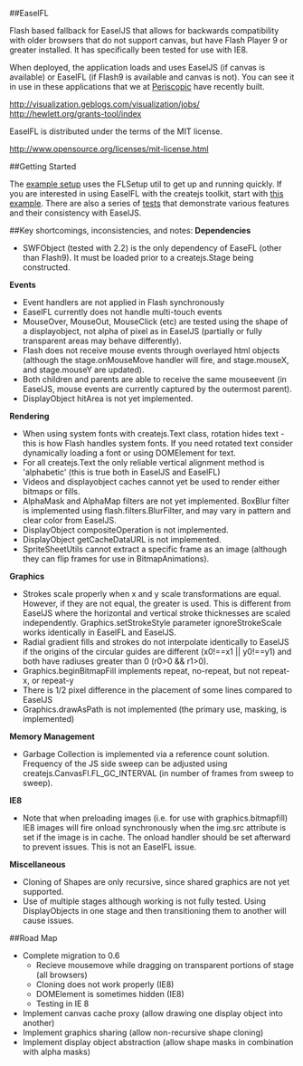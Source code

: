 ##EaselFL

Flash based fallback for EaselJS that allows for backwards compatibility
with older browsers that do not support canvas, but have Flash Player 9
or greater installed. It has specifically been tested for use with IE8.

When deployed, the application loads and uses EaselJS (if canvas is available) 
or EaselFL (if Flash9 is available and canvas is not). You can see it in use
in these applications that we at <a href="http://periscopic.com">Periscopic</a> 
have recently built.

<http://visualization.geblogs.com/visualization/jobs/> <br> <http://hewlett.org/grants-tool/index>

EaselFL is distributed under the terms of the MIT license.

<http://www.opensource.org/licenses/mit-license.html>

##Getting Started

The <a href="https://github.com/periscopic/EaselFL/blob/master/examples/setup.html">example setup</a> uses the FLSetup util to get up and running quickly. If you are interested in using EaselFL with the createjs toolkit, start with <a href ="https://github.com/periscopic/EaselFL/blob/master/examples/toolkit/toolkit_easelFL.html">this example</a>. There are also a series of <a href="https://github.com/periscopic/EaselFL/tree/master/test">tests</a> that demonstrate various features and their consistency with EaselJS.

##Key shortcomings, inconsistencies, and notes:
**Dependencies**

* SWFObject (tested with 2.2) is the only dependency of EaseFL (other than Flash9). 
It must be loaded prior to a createjs.Stage being constructed.

**Events**

* Event handlers are not applied in Flash synchronously
* EaselFL currently does not handle multi-touch events
* MouseOver, MouseOut, MouseClick (etc) are tested using the shape of a
displayobject, not alpha of pixel as in EaselJS (partially or fully transparent
areas may behave differently).
* Flash does not receive mouse events through overlayed html objects
(although the stage.onMouseMove handler will fire, and stage.mouseX, and
stage.mouseY are updated).
* Both children and parents are able to receive the same mouseevent
(in EaselJS, mouse events are currently captured by the outermost parent).
* DisplayObject hitArea is not yet implemented.

**Rendering**

* When using system fonts with createjs.Text class, rotation hides text - this is 
how Flash handles system fonts. If you need rotated text consider 
dynamically loading a font or using DOMElement for text.
* For all createjs.Text the only reliable vertical alignment method is 'alphabetic'
(this is true both in EaselJS and EaselFL)
* Videos and displayobject caches cannot yet be used to render either
bitmaps or fills.
* AlphaMask and AlphaMap filters are not yet implemented. BoxBlur filter
is implemented using flash.filters.BlurFilter, and may vary in
pattern and clear color from EaselJS.
* DisplayObject compositeOperation is not implemented.
* DisplayObject getCacheDataURL is not implemented.
* SpriteSheetUtils cannot extract a specific frame as an image (although they
can flip frames for use in BitmapAnimations).

**Graphics**

* Strokes scale properly when x and y scale transformations are equal. However, 
if they are not equal, the greater is used. This is different from EaselJS where
the horizontal and vertical stroke thicknesses are scaled independently. 
Graphics.setStrokeStyle parameter ignoreStrokeScale works identically in EaselFL and EaselJS.
* Radial gradient fills and strokes do not interpolate identically to EaselJS 
if the origins of the circular guides are different (x0!==x1 || y0!==y1) 
and both have radiuses greater than 0 (r0>0 && r1>0).
* Graphics.beginBitmapFill implements repeat, no-repeat, but not repeat-x, or repeat-y
* There is 1/2 pixel difference in the placement of some lines compared
to EaselJS
* Graphics.drawAsPath is not implemented (the primary use, masking, is implemented)

**Memory Management**

* Garbage Collection is implemented via a reference count solution. Frequency 
of the JS side sweep can be adjusted using createjs.CanvasFl.FL_GC_INTERVAL 
(in number of frames from sweep to sweep).

**IE8**

* Note that when preloading images (i.e. for use with graphics.bitmapfill) IE8 images will fire onload synchronously when the img.src attribute is set if the image is in cache. The onload handler should be set afterward to prevent issues. This is not an EaselFL issue.

**Miscellaneous**

* Cloning of Shapes are only recursive, since shared graphics are not yet supported.
* Use of multiple stages although working is not fully tested. Using DisplayObjects
in one stage and then transitioning them to another will cause issues.


##Road Map
* Complete migration to 0.6
	- Recieve mousemove while dragging on transparent portions of stage (all browsers) 
	- Cloning does not work properly (IE8) 
	- DOMElement is sometimes hidden (IE8) 
	- Testing in IE 8
* Implement canvas cache proxy (allow drawing one display object into another)
* Implement graphics sharing (allow non-recursive shape cloning)
* Implement display object abstraction (allow shape masks in combination with alpha masks)